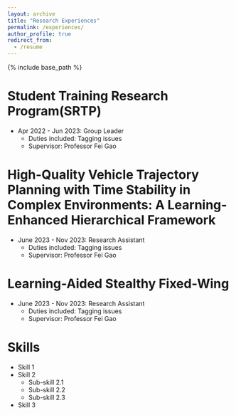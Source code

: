 ```yaml
---
layout: archive
title: "Research Experiences"
permalink: /experiences/
author_profile: true
redirect_from:
  - /resume
---
```


{% include base_path %}



Student Training Research Program(SRTP)
======
* Apr 2022 - Jun 2023: Group Leader
  * Duties included: Tagging issues
  * Supervisor: Professor Fei Gao



High-Quality Vehicle Trajectory Planning with Time Stability in Complex Environments:
A Learning-Enhanced Hierarchical Framework
======
* June 2023 - Nov 2023: Research Assistant
  * Duties included: Tagging issues
  * Supervisor: Professor Fei Gao
 
 Learning-Aided Stealthy Fixed-Wing
======
* June 2023 - Nov 2023: Research Assistant
  * Duties included: Tagging issues
  * Supervisor: Professor Fei Gao 
  
Skills
======
* Skill 1
* Skill 2
  * Sub-skill 2.1
  * Sub-skill 2.2
  * Sub-skill 2.3
* Skill 3
